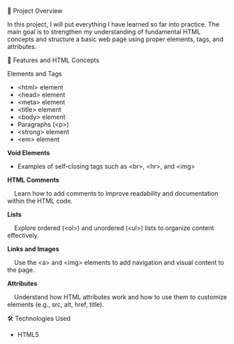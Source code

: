 📘 Project Overview

In this project, I will put everything I have learned so far into practice.
The main goal is to strengthen my understanding of fundamental HTML concepts and structure a basic web page using proper elements, tags, and attributes.


🧩 Features and HTML Concepts

Elements and Tags
<ul>
	<li>&lt;html&gt; element</li>
	<li>&lt;head&gt; element</li>
	<li>&lt;meta&gt; element</li>
	<li>&lt;title&gt; element</li>
	<li>&lt;body&gt; element</li>
	<li>Paragraphs (&lt;p&gt;)</li>
	<li>&lt;strong&gt; element</li>
	<li>&lt;em&gt; element</li>
</ul>

<strong>Void Elements</strong>
<ul>
	<li>Examples of self-closing tags such as &lt;br&gt;, &lt;hr&gt;, and &lt;img&gt;</li>
</ul>

<strong>HTML Comments</strong>

&nbsp;&nbsp;&nbsp;&nbsp;Learn how to add comments to improve readability and documentation within the HTML code.

<strong>Lists</strong>

&nbsp;&nbsp;&nbsp;&nbsp;Explore ordered (&lt;ol&gt;) and unordered (&lt;ul&gt;) lists to organize content effectively.

<strong>Links and Images</strong>

&nbsp;&nbsp;&nbsp;&nbsp;Use the &lt;a&gt; and &lt;img&gt; elements to add navigation and visual content to the page.

<strong>Attributes</strong>

&nbsp;&nbsp;&nbsp;&nbsp;Understand how HTML attributes work and how to use them to customize elements (e.g., src, alt, href, title).

🛠️ Technologies Used
<ul>	
	<li>HTML5</li>
</ul>